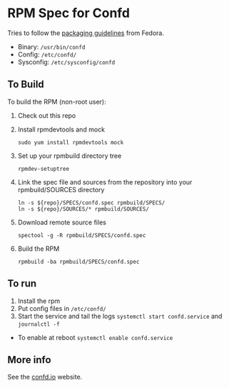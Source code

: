 RPM Spec for Confd
======================

Tries to follow the [packaging guidelines](https://fedoraproject.org/wiki/Packaging:Guidelines) from Fedora.

* Binary: `/usr/bin/confd`
* Config: `/etc/confd/`
* Sysconfig: `/etc/sysconfig/confd`

To Build
---------

To build the RPM (non-root user):

1. Check out this repo
2. Install rpmdevtools and mock 

    ```
    sudo yum install rpmdevtools mock
    ```
3. Set up your rpmbuild directory tree

    ```
    rpmdev-setuptree
    ```
4. Link the spec file and sources from the repository into your rpmbuild/SOURCES directory

    ```
    ln -s ${repo}/SPECS/confd.spec rpmbuild/SPECS/
    ln -s ${repo}/SOURCES/* rpmbuild/SOURCES/
    ```
5. Download remote source files

    ```
    spectool -g -R rpmbuild/SPECS/confd.spec
    ```
6. Build the RPM

    ```
    rpmbuild -ba rpmbuild/SPECS/confd.spec
    ```

To run
---------------

1. Install the rpm
2. Put config files in `/etc/confd/`
3. Start the service and tail the logs `systemctl start confd.service` and `journalctl -f`
  * To enable at reboot `systemctl enable confd.service`

More info
---------
See the [confd.io](http://www.confd.io) website.
